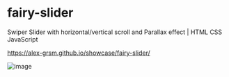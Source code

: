 # fairy-slider
Swiper Slider with horizontal/vertical scroll and Parallax effect | HTML CSS JavaScript

https://alex-grsm.github.io/showcase/fairy-slider/

![image](https://user-images.githubusercontent.com/17318047/224547747-ff8016a7-15f9-41aa-a05d-d515b746b3d5.png)
